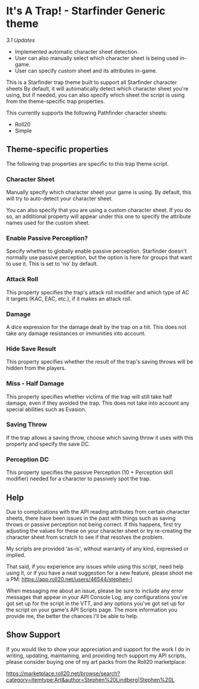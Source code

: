# It's A Trap! - Starfinder Generic theme

_3.1 Updates_

* Implemented automatic character sheet detection.
* User can also manually select which character sheet is being used in-game.
* User can specify custom sheet and its attributes in-game.

This is a Starfinder trap theme built to support all Starfinder character sheets
By default, it will automatically detect which character sheet you're using,
but if needed, you can also specify which sheet the script is using from the
theme-specific trap properties.

This currently supports the following Pathfinder character sheets:

* Roll20
* Simple

## Theme-specific properties
The following trap properties are specific to this trap theme script.

### Character Sheet
Manually specify which character sheet your game is using. By default, this
will try to auto-detect your character sheet.

You can also specify that you are using a custom character sheet. If you do so,
an additional property will appear under this one to specify the attribute
names used for the custom sheet.

### Enable Passive Perception?
Specify whether to globally enable passive perception. Starfinder doesn't normally
use passive perception, but the option is here for groups that want to use it.
This is set to 'no' by default.

### Attack Roll
This property specifies the trap's attack roll modifier and which type of AC it
targets (KAC, EAC, etc.), if it makes an attack roll.

### Damage
A dice expression for the damage dealt by the trap on a hit. This does not
take any damage resistances or immunities into account.

### Hide Save Result
This property specifies whether the result of the trap's saving throws will be
hidden from the players.

### Miss - Half Damage
This property specifies whether victims of the trap will still take half damage,
even if they avoided the trap. This does not take into account any special
abilities such as Evasion.

### Saving Throw
If the trap allows a saving throw, choose which saving throw it uses with this
property and specify the save DC.

### Perception DC
This property specifies the passive Perception (10 + Perception skill modifier)
needed for a character to passively spot the trap.

## Help

Due to complications with the API reading attributes from certain character sheets,
there have been issues in the past with things such as saving throws or passive perception
not being correct. If this happens, first try adjusting the values for these on
your character sheet or try re-creating the character sheet from scratch to see
if that resolves the problem.

My scripts are provided 'as-is', without warranty of any kind, expressed or implied.

That said, if you experience any issues while using this script,
need help using it, or if you have a neat suggestion for a new feature,
please shoot me a PM:
https://app.roll20.net/users/46544/stephen-l

When messaging me about an issue, please be sure to include any error messages that
appear in your API Console Log, any configurations you've got set up for the
script in the VTT, and any options you've got set up for the script on your
game's API Scripts page. The more information you provide me, the better the
chances I'll be able to help.

## Show Support

If you would like to show your appreciation and support for the work I do in writing,
updating, maintaining, and providing tech support my API scripts,
please consider buying one of my art packs from the Roll20 marketplace:

https://marketplace.roll20.net/browse/search?category=itemtype:Art&author=Stephen%20Lindberg|Stephen%20L
